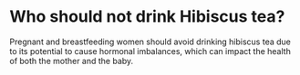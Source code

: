 # Who should not drink Hibiscus tea?

Pregnant and breastfeeding women should avoid drinking hibiscus tea due to its potential to cause hormonal imbalances, which can impact the health of both the mother and the baby.